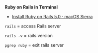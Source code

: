 **Ruby on Rails in Terminal**
* [Install Ruby on Rails 5.0 · macOS Sierra](http://railsapps.github.io/installrubyonrails-mac.html)

```rails``` = access Rails server

```rails -v``` = rails version

```pgrep ruby``` = exit rails server 
